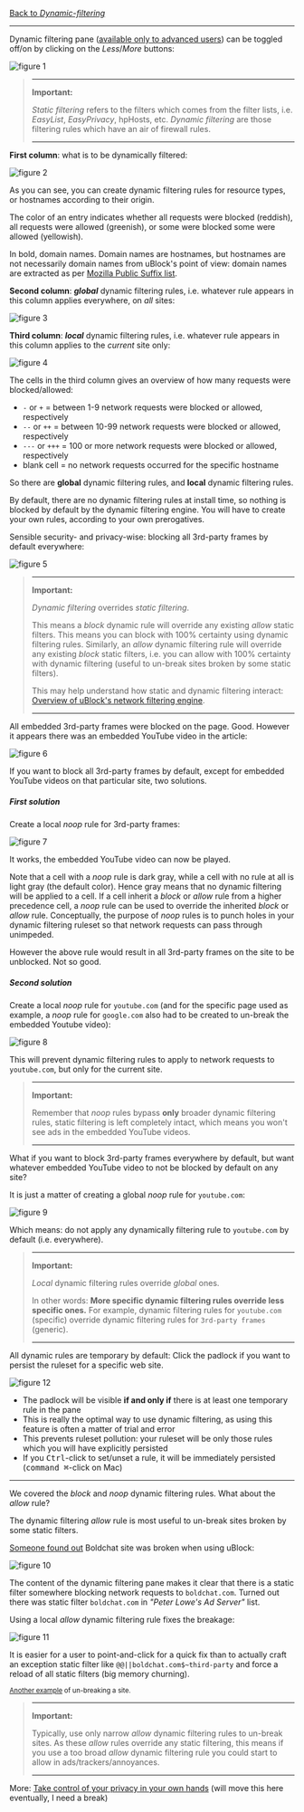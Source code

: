 [Back to _Dynamic-filtering_](./Dynamic-filtering)

***

Dynamic filtering pane ([available only to advanced users](./Advanced-user-features)) can be toggled off/on by clicking on the _Less_/_More_ buttons:

![figure 1](https://user-images.githubusercontent.com/585534/87428135-e16a2500-c5af-11ea-90a5-683ab79bffe5.png)

> ***
> **Important:**
>
> _Static filtering_ refers to the filters which comes from the filter lists, i.e. _EasyList_, _EasyPrivacy_, hpHosts, etc. _Dynamic filtering_ are those filtering rules which have an air of firewall rules. 
> ***

**First column**: what is to be dynamically filtered:

![figure 2](https://user-images.githubusercontent.com/585534/87428140-e4651580-c5af-11ea-9159-d4e82e4f68a7.png)

As you can see, you can create dynamic filtering rules for resource types, or hostnames according to their origin.

The color of an entry indicates whether all requests were blocked (reddish), all requests were allowed (greenish), or some were blocked some were allowed (yellowish).

In bold, domain names. Domain names are hostnames, but hostnames are not necessarily domain names from uBlock's point of view: domain names are extracted as per [Mozilla Public Suffix list](https://publicsuffix.org/).

**Second column**: **_global_** dynamic filtering rules, i.e. whatever rule appears in this column applies everywhere, on _all_ sites:

![figure 3](https://user-images.githubusercontent.com/585534/87428314-2a21de00-c5b0-11ea-89a3-f3da2026c58a.png)

**Third column**: **_local_** dynamic filtering rules, i.e. whatever rule appears in this column applies to the _current_ site only:

![figure 4](https://user-images.githubusercontent.com/585534/87428455-5a697c80-c5b0-11ea-9b5c-6c0517c4001a.png)

The cells in the third column gives an overview of how many requests were blocked/allowed:

- `-` or `+` = between 1-9 network requests were blocked or allowed, respectively
- `--` or `++` = between 10-99 network requests were blocked or allowed, respectively
- `---` or `+++` = 100 or more network requests were blocked or allowed, respectively
- blank cell = no network requests occurred for the specific hostname

So there are **global** dynamic filtering rules, and **local** dynamic filtering rules.

By default, there are no dynamic filtering rules at install time, so nothing is blocked by default by the dynamic filtering engine. You will have to create your own rules, according to your own prerogatives.

Sensible security- and privacy-wise: blocking all 3rd-party frames by default everywhere: 

![figure 5](https://user-images.githubusercontent.com/585534/83875837-d2b56600-a705-11ea-8b01-f6efa1c942ad.png)

> ***
> **Important:**
>
> _Dynamic filtering_ overrides _static filtering_.
> 
> This means a _block_ dynamic rule will override any existing _allow_ static filters. This means you can block with 100% certainty using dynamic filtering rules. Similarly, an _allow_ dynamic filtering rule will override any existing _block_ static filters, i.e. you can allow with 100% certainty with dynamic filtering (useful to un-break sites broken by some static filters).
> 
> This may help understand how static and dynamic filtering interact: [Overview of uBlock's network filtering engine](./Overview-of-uBlock's-network-filtering-engine).
> ***

All embedded 3rd-party frames were blocked on the page. Good. However it appears there was an embedded YouTube video in the article:

![figure 6](https://user-images.githubusercontent.com/585534/87426719-a23ad480-c5ad-11ea-90ca-17b0e99bc09c.png)

If you want to block all 3rd-party frames by default, except for embedded YouTube videos on that particular site, two solutions.

##### First solution

Create a local  _noop_ rule for 3rd-party frames:

![figure 7](https://user-images.githubusercontent.com/585534/87426722-a4049800-c5ad-11ea-95f7-72b16d615051.png)

It works, the embedded YouTube video can now be played.

Note that a cell with a _noop_ rule is dark gray, while a cell with no rule at all is light gray (the default color). Hence gray means that no dynamic filtering will be applied to a cell. If a cell inherit a _block_ or _allow_ rule from a higher precedence cell, a _noop_ rule can be used to override the inherited _block_ or _allow_ rule. Conceptually, the purpose of _noop_ rules is to punch holes in your dynamic filtering ruleset so that network requests can pass through unimpeded.

However the above rule would result in all 3rd-party frames on the site to be unblocked. Not so good.

##### Second solution

Create a local _noop_ rule for `youtube.com` (and for the specific page used as example, a _noop_ rule for `google.com` also had to be created to un-break the embedded Youtube video):

![figure 8](https://user-images.githubusercontent.com/585534/87427192-68b69900-c5ae-11ea-9ffb-7ed5ff7bbc5b.png)

This will prevent dynamic filtering rules to apply to network requests to `youtube.com`, but only for the current site.

> ***
> **Important:**
>
> Remember that _noop_ rules bypass **only** broader dynamic filtering rules, static filtering is left completely intact, which means you won't see ads in the embedded YouTube videos.
> ***

What if you want to block 3rd-party frames everywhere by default, but want whatever embedded YouTube video to not be blocked by default on any site?

It is just a matter of creating a global _noop_ rule for `youtube.com`:

![figure 9](https://user-images.githubusercontent.com/585534/87427638-19249d00-c5af-11ea-9251-8a301d639958.png)

Which means: do not apply any dynamically filtering rule to `youtube.com` by default (i.e. everywhere).

> ***
> **Important:**
>
>  _Local_ dynamic filtering rules override _global_ ones.
> 
> In other words: **More specific dynamic filtering rules override less specific ones.** For example, dynamic filtering rules for `youtube.com` (specific) override dynamic filtering rules for `3rd-party frames` (generic).
> ***

All dynamic rules are temporary by default: Click the padlock if you want to persist the ruleset for a specific web site.

![figure 12](https://user-images.githubusercontent.com/585534/87427871-702a7200-c5af-11ea-8483-2275412a891b.png)

- The padlock will be visible **if and only if** there is at least one temporary rule in the pane
- This is really the optimal way to use dynamic filtering, as using this feature is often a matter of trial and error
- This prevents ruleset pollution: your ruleset will be only those rules which you will have explicitly persisted
- If you <kbd>Ctrl</kbd>-click to set/unset a rule, it will be immediately persisted (<kbd>command ⌘</kbd>-click on Mac)

***

We covered the _block_ and _noop_ dynamic filtering rules. What about the _allow_ rule?

The dynamic filtering _allow_ rule is most useful to un-break sites broken by some static filters.

[Someone found out](https://twitter.com/r3volution11/status/549584186320117760) Boldchat site was broken when using uBlock:

![figure 10](https://raw.githubusercontent.com/gorhill/uBlock/master/doc/img/df-qg-10.png)

The content of the dynamic filtering pane makes it clear that there is a static filter somewhere blocking network requests to `boldchat.com`. Turned out there was static filter `boldchat.com` in _"Peter Lowe's Ad Server"_ list.

Using a local  _allow_ dynamic filtering rule fixes the breakage:

![figure 11](https://raw.githubusercontent.com/gorhill/uBlock/master/doc/img/df-qg-11.png)

It is easier for a user to point-and-click for a quick fix than to actually craft an exception static filter like `@@||boldchat.com$~third-party` and force a reload of all static filters (big memory churning).

<sup>[Another example](https://www.youtube.com/watch?v=8bzB6tESynM) of un-breaking a site.</sup>

> ***
> **Important:**
>
> Typically, use only narrow _allow_ dynamic filtering rules to un-break sites. As these _allow_ rules override any static filtering, this means if you use a too broad _allow_ dynamic filtering rule you could start to allow in ads/trackers/annoyances.
> ***

More: [Take control of your privacy in your own hands](https://github.com/chrisaljoudi/uBlock/issues/433#issuecomment-68488686) (will move this here eventually, I need a break)

